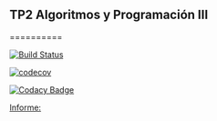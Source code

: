 ## TP2 Algoritmos y Programación III                                                                                                                                                                 
==========

[![Build 
Status](https://travis-ci.org/BraianVicente/7507-TP2-minecraft.svg?branch=master)](https://travis-ci.org/BraianVicente/7507-TP2-minecraft)

[![codecov](https://codecov.io/gh/BraianVicente/7507-TP2-minecraft/branch/master/graph/badge.svg)](https://codecov.io/gh/BraianVicente/7507-TP2-minecraft)

[![Codacy Badge](https://api.codacy.com/project/badge/Grade/8a5c8aba63ea4a8ea6e7811de9196657)](https://www.codacy.com/app/BraianVicente/7507-TP2-minecraft?utm_source=github.com&amp;utm_medium=referral&amp;utm_content=BraianVicente/7507-TP2-minecraft&amp;utm_campaign=Badge_Grade)


[Informe:](https://docs.google.com/document/d/1EWuQh8vOvoE0-qfn6995k0lp9fRrSpZEqh0dEJ_S2mY/edit?usp=sharing)
